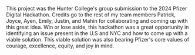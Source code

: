 This project was the Hunter College's group submission to the 2024 Pfizer Digital Hackathon. Credits go to the rest of my team members Patrick, Joyce, Ayen, Emily, Justin, and Mahin for collaborating and coming up with this great idea. Win or lose aside, this hackathon was a great opportunity in identifying an issue present in the U.S and NYC and how to come up with a viable solution. This viable solution was also bearing Pfizer's core values of courage, excellence, equity, and joy in mind. 
